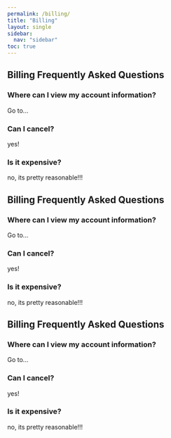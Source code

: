 ```yaml
---
permalink: /billing/
title: "Billing"
layout: single
sidebar:
  nav: "sidebar"
toc: true
---
```


## Billing Frequently Asked Questions

### Where can I view my account information?

Go to...

### Can I cancel?

yes!

### Is it expensive?

no, its pretty reasonable!!!

## Billing Frequently Asked Questions

### Where can I view my account information?

Go to...

### Can I cancel?

yes!

### Is it expensive?

no, its pretty reasonable!!!

## Billing Frequently Asked Questions

### Where can I view my account information?

Go to...

### Can I cancel?

yes!

### Is it expensive?

no, its pretty reasonable!!!
